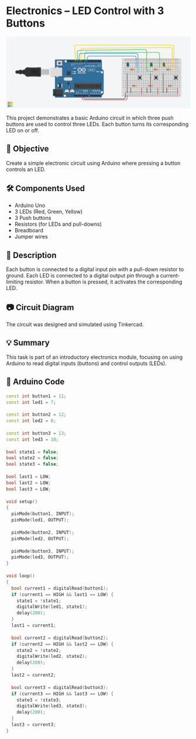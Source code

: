 # Electronics – LED Control with 3 Buttons
![preview](Circuit-in-Tinkercad.png)

This project demonstrates a basic Arduino circuit in which three push buttons are used to control three LEDs. Each button turns its corresponding LED on or off.

## 🧠 Objective
Create a simple electronic circuit using Arduino where pressing a button controls an LED.

## 🛠 Components Used
- Arduino Uno  
- 3 LEDs (Red, Green, Yellow)  
- 3 Push buttons  
- Resistors (for LEDs and pull-downs)  
- Breadboard  
- Jumper wires  

## 🔌 Description
Each button is connected to a digital input pin with a pull-down resistor to ground. Each LED is connected to a digital output pin through a current-limiting resistor. When a button is pressed, it activates the corresponding LED.

## 📷 Circuit Diagram
The circuit was designed and simulated using Tinkercad.

## 💡 Summary
This task is part of an introductory electronics module, focusing on using Arduino to read digital inputs (buttons) and control outputs (LEDs).

## 🧾 Arduino Code
```cpp
const int button1 = 11;
const int led1 = 7;

const int button2 = 12;
const int led2 = 8;

const int button3 = 13;
const int led3 = 10;

bool state1 = false;
bool state2 = false;
bool state3 = false;

bool last1 = LOW;
bool last2 = LOW;
bool last3 = LOW;

void setup()
{
  pinMode(button1, INPUT);
  pinMode(led1, OUTPUT);
  
  pinMode(button2, INPUT);
  pinMode(led2, OUTPUT);
  
  pinMode(button3, INPUT);
  pinMode(led3, OUTPUT);
}

void loop()
{
  bool current1 = digitalRead(button1);
  if (current1 == HIGH && last1 == LOW) {
    state1 = !state1;
    digitalWrite(led1, state1);
    delay(200);
  }
  last1 = current1;

  bool current2 = digitalRead(button2);
  if (current2 == HIGH && last2 == LOW) {
    state2 = !state2;
    digitalWrite(led2, state2);
    delay(200);
  }
  last2 = current2;

  bool current3 = digitalRead(button3);
  if (current3 == HIGH && last3 == LOW) {
    state3 = !state3;
    digitalWrite(led3, state3);
    delay(200);
  }
  last3 = current3;
}
